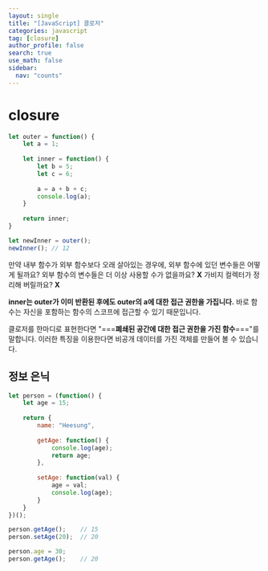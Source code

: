```yaml
---
layout: single
title: "[JavaScript] 클로저"
categories: javascript
tag: [closure]
author_profile: false
search: true
use_math: false
sidebar:
  nav: "counts"
---
```


# closure

```javascript
let outer = function() {
    let a = 1;
    
    let inner = function() {
        let b = 5;
        let c = 6;
        
        a = a + b + c;
        console.log(a);
    }
    
    return inner;
}

let newInner = outer();
newInner();	// 12
```

만약 내부 함수가 외부 함수보다 오래 살아있는 경우에, 외부 함수에 있던 변수들은 어떻게 될까요? 외부 함수의 변수들은 더 이상 사용할 수가 없을까요? **X** 가비지 컬렉터가 정리해 버릴까요? **X**

**inner는 outer가 이미 반환된 후에도 outer의 a에 대한 접근 권한을 가집니다.** 바로 함수는 자신을 포함하는 함수의 스코프에 접근할 수 있기 때문입니다.

클로저를 한마디로 표현한다면 "===**폐쇄된 공간에 대한 접근 권한을 가진 함수**==="를 말합니다. 이러한 특징을 이용한다면 비공개 데이터를 가진 객체를 만들어 볼 수 있습니다.

## 정보 은닉

```javascript
let person = (function() {
    let age = 15;
    
    return {
        name: "Heesung",
        
        getAge: function() {
            console.log(age);
            return age;
        },
        
        setAge: function(val) {
            age = val;
            console.log(age);
        }
    }
})();

person.getAge();	// 15
person.setAge(20);	// 20

person.age = 30;
person.getAge();	// 20
```

